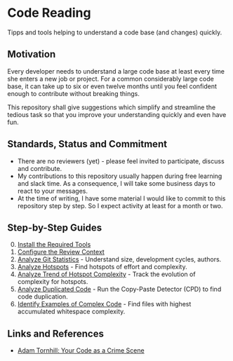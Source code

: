 # Code Reading

Tipps and tools helping to understand a code base (and changes) quickly.

## Motivation

Every developer needs to understand a large code base at least every time she enters a new job or project. For a common
considerably large code base, it can take up to six or even twelve months until you feel confident enough to contribute
without breaking things.

This repository shall give suggestions which simplify and streamline the tedious task so that you improve your
understanding quickly and even have fun.

## Standards, Status and Commitment

- There are no reviewers (yet) - please feel invited to participate, discuss and contribute.
- My contributions to this repository usually happen during free learning and slack time. As a consequence, I will take some business days to react to your messages.
- At the time of writing, I have some material I would like to commit to this repository step by step. So I expect activity at least for a month or two.

## Step-by-Step Guides

0. [Install the Required Tools](prerequisites.md)
1. [Configure the Review Context](configure-review-context.md)
2. [Analyze Git Statistics](analyze-git-stats.md) - Understand size, development cycles, authors.
3. [Analyze Hotspots](analyze-hotspots.md) - Find hotspots of effort and complexity.
4. [Analyze Trend of Hotspot Complexity](analyze-complexity-trend.md) - Track the evolution of complexity for hotspots.
5. [Analyze Duplicated Code](analyze-duplicated-code.md) - Run the Copy-Paste Detector (CPD) to find code duplication.
6. [Identify Examples of Complex Code](identify-complex-code.md) - Find files with highest accumulated whitespace complexity.

## Links and References

- [Adam Tornhill: Your Code as a Crime Scene](https://pragprog.com/titles/atcrime/your-code-as-a-crime-scene/)
